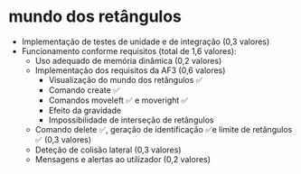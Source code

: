 # mundo dos retângulos

- Implementação de testes de unidade e de integração (0,3 valores)
- Funcionamento conforme requisitos (total de 1,6 valores):
    - Uso adequado de memória dinâmica (0,2 valores)
    - Implementação dos requisitos da AF3 (0,6 valores)
        - Visualização do mundo dos retângulos ✅
        - Comando create ✅
        - Comandos moveleft ✅ e moveright ✅
        - Efeito da gravidade
        - Impossibilidade de interseção de retângulos
    - Comando delete ✅, geração de identificação ✅e limite de retângulos ✅ (0,3 valores)
    - Deteção de colisão lateral (0,3 valores)
    - Mensagens e alertas ao utilizador (0,2 valores)
